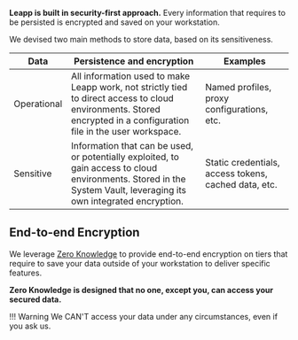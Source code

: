 **Leapp is built in security-first approach.** Every information that requires to be persisted is encrypted and saved on your workstation.

We devised two main methods to store data, based on its sensitiveness.

| Data | Persistence and encryption | Examples |
| ----------- | --------- | ---- |
| Operational | All information used to make Leapp work, not strictly tied to direct access to cloud environments. Stored encrypted in a configuration file in the user workspace.  | Named profiles, proxy configurations, etc. |
| Sensitive   | Information that can be used, or potentially exploited, to gain access to cloud environments. Stored in the System Vault, leveraging its own integrated encryption. | Static credentials, access tokens, cached data, etc. |

## End-to-end Encryption

We leverage [Zero Knowledge]() to provide end-to-end encryption on tiers that require to save your data outside of your workstation to deliver specific features.

**Zero Knowledge is designed that no one, except you, can access your secured data.**

!!! Warning
    We CAN'T access your data under any circumstances, even if you ask us.
